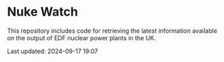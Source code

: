 # Nuke Watch

This repository includes code for retrieving the latest information available on the output of EDF nuclear power plants in the UK.

Last updated: 2024-09-17 19:07